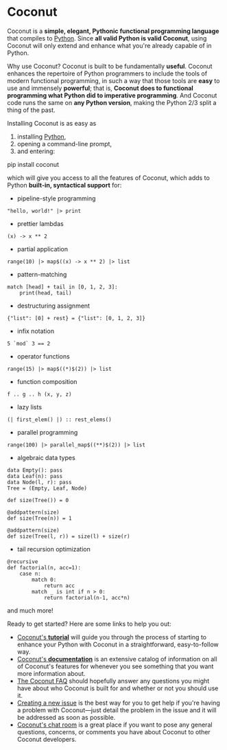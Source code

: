 # Coconut

Coconut is a **simple, elegant, Pythonic functional programming language** that compiles to [Python](https://www.python.org/). Since **all valid Python is valid Coconut**, using Coconut will only extend and enhance what you're already capable of in Python.

Why use Coconut? Coconut is built to be fundamentally **useful**. Coconut enhances the repertoire of Python programmers to include the tools of modern functional programming, in such a way that those tools are **easy** to use and immensely **powerful**; that is, **Coconut does to functional programming what Python did to imperative programming**. And Coconut code runs the same on **any Python version**, making the Python 2/3 split a thing of the past.

Installing Coconut is as easy as

1. installing [Python](https://www.python.org/downloads/),
2. opening a command-line prompt,
3. and entering:

<div class="code-block">pip install coconut</div>

which will give you access to all the features of Coconut, which adds to Python **built-in, syntactical support** for:
- pipeline-style programming
```coconut
"hello, world!" |> print
```
- prettier lambdas
```coconut
(x) -> x ** 2
```
- partial application
```coconut
range(10) |> map$((x) -> x ** 2) |> list
```
- pattern-matching
```coconut
match [head] + tail in [0, 1, 2, 3]:
    print(head, tail)
```
- destructuring assignment
```coconut
{"list": [0] + rest} = {"list": [0, 1, 2, 3]}
```
- infix notation
```coconut
5 `mod` 3 == 2
```
- operator functions
```coconut
range(15) |> map$((*)$(2)) |> list
```
- function composition
```coconut
f .. g .. h (x, y, z)
```
- lazy lists
```coconut
(| first_elem() |) :: rest_elems()
```
- parallel programming
```coconut
range(100) |> parallel_map$((**)$(2)) |> list
```
- algebraic data types
```coconut
data Empty(): pass
data Leaf(n): pass
data Node(l, r): pass
Tree = (Empty, Leaf, Node)

def size(Tree()) = 0

@addpattern(size)
def size(Tree(n)) = 1

@addpattern(size)
def size(Tree(l, r)) = size(l) + size(r)
```
- tail recursion optimization
```coconut
@recursive
def factorial(n, acc=1):
    case n:
        match 0:
            return acc
        match _ is int if n > 0:
            return factorial(n-1, acc*n)
```

and much more!

Ready to get started? Here are some links to help you out:
- [Coconut's **tutorial**](http://coconut.readthedocs.org/en/master/HELP.html) will guide you through the process of starting to enhance your Python with Coconut in a straightforward, easy-to-follow way.
- [Coconut's **documentation**](http://coconut.readthedocs.org/en/master/DOCS.html) is an extensive catalog of information on all of Coconut's features for whenever you see something that you want more information about.
- [The Coconut FAQ](http://coconut.readthedocs.org/en/master/FAQ.html) should hopefully answer any questions you might have about who Coconut is built for and whether or not you should use it.
- [Creating a new issue](https://github.com/evhub/coconut/issues/new) is the best way for you to get help if you're having a problem with Coconut—just detail the problem in the issue and it will be addressed as soon as possible.
- [Coconut's chat room](https://gitter.im/evhub/coconut) is a great place if you want to pose any general questions, concerns, or comments you have about Coconut to other Coconut developers.
